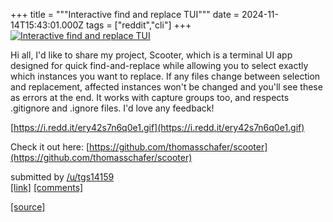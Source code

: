 +++
title = """Interactive find and replace TUI"""
date = 2024-11-14T15:43:01.000Z
tags = ["reddit","cli"]
+++
[![Interactive find and replace TUI](https://external-preview.redd.it/utFFTqJxCjafqY250MVy5QNj_-Nr0rB97c6MkHKLzxE.jpg?width=640&crop=smart&auto=webp&s=d389ce57fd21a2586d6b2da6a8e413bcbc0cd808 "Interactive find and replace TUI")](https://www.reddit.com/r/commandline/comments/1gr7nb6/interactive_find_and_replace_tui/)

Hi all, I'd like to share my project, Scooter, which is a terminal UI app designed for quick find-and-replace while allowing you to select exactly which instances you want to replace. If any files change between selection and replacement, affected instances won't be changed and you'll see these as errors at the end. It works with capture groups too, and respects .gitignore and .ignore files. I'd love any feedback!

[https://i.redd.it/ery42s7n6q0e1.gif](https://i.redd.it/ery42s7n6q0e1.gif)

Check it out here: [https://github.com/thomasschafer/scooter](https://github.com/thomasschafer/scooter)

submitted by [/u/tgs14159](https://www.reddit.com/user/tgs14159)  
[\[link\]](https://www.reddit.com/r/commandline/comments/1gr7nb6/interactive_find_and_replace_tui/) [\[comments\]](https://www.reddit.com/r/commandline/comments/1gr7nb6/interactive_find_and_replace_tui/)

[[source]](https://www.reddit.com/r/commandline/comments/1gr7nb6/interactive_find_and_replace_tui/)
